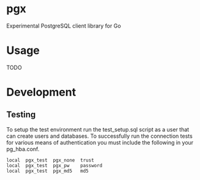 pgx
===

Experimental PostgreSQL client library for Go

Usage
=====

TODO

Development
===========

Testing
-------

To setup the test environment run the test_setup.sql script as a user that can
create users and databases. To successfully run the connection tests for various
means of authentication you must include the following in your pg_hba.conf.

    local  pgx_test  pgx_none  trust
    local  pgx_test  pgx_pw    password
    local  pgx_test  pgx_md5   md5


